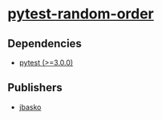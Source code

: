 # [pytest-random-order](https://pypi.org/project/pytest-random-order)

## Dependencies
- [pytest (>=3.0.0)](packages/p/pytest.md)



## Publishers
- [jbasko](https://pypi.org/user/jbasko)

